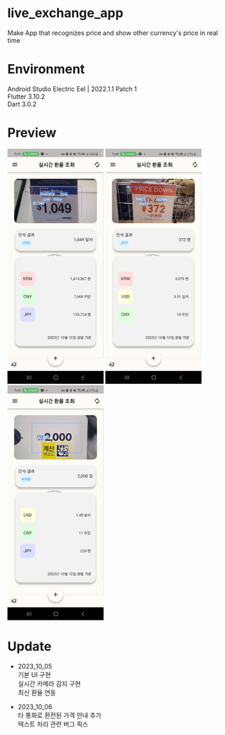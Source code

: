 # live_exchange_app
Make App that recognizes price and show other currency's price in real time

# Environment
Android Studio Electric Eel | 2022.1.1 Patch 1 <br>
Flutter 3.10.2 <br>
Dart 3.0.2 <br>

# Preview
<p align="left">
<img src="live_currency_usd.jpg" width="216" height="528"/>
<img src="live_currency_jpy.jpg" width="216" height="528"/>
<img src="live_currency_krw.jpg" width="216" height="528"/>
</p>

# Update
* 2023_10_05 <br>
  기본 UI 구현 <br>
  실시간 카메라 감지 구현 <br>
  최신 환율 연동 <br>

* 2023_10_06 <br>
  타 통화로 환전된 가격 안내 추가 <br>
  텍스트 처리 관련 버그 픽스 <br>




  